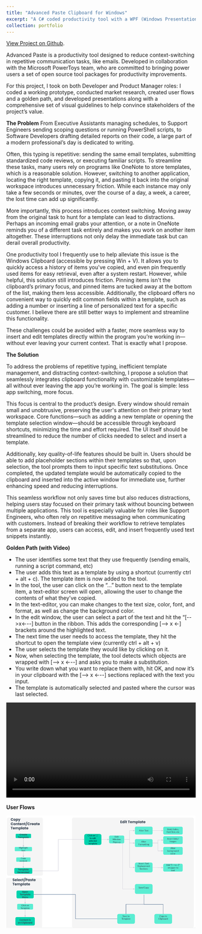 ```yaml
---
title: "Advanced Paste Clipboard for Windows"
excerpt: "A C# coded productivity tool with a WPF (Windows Presentation Foundation) UI. Designed to reduce context-switching in repetitive communication tasks, like emails and scripting. Developed in collaboration with the Microsoft PowerToys team, who are committed to bringing power users a set of open source tool packages for productivity improvements."
collection: portfolio
---
```

[View Project on Github](https://github.com/diogoviveiros/EnhancedClipboardWPF). 

Advanced Paste is a productivity tool designed to reduce context-switching in repetitive communication tasks, like emails. Developed in collaboration with the Microsoft PowerToys team, who are committed to bringing power users a set of open source tool packages for productivity improvements.

For this project, I took on both Developer and Product Manager roles: I coded a working prototype, conducted market research, created user flows and a golden path, and developed presentations along with a comprehensive set of visual guidelines to help convince stakeholders of the project’s value.

**The Problem**
From Executive Assistants managing schedules, to Support Engineers sending scoping questions or running PowerShell scripts, to Software Developers drafting detailed reports on their code, a large part of a modern professional’s day is dedicated to writing.

Often, this typing is repetitive: sending the same email templates, submitting standardized code reviews, or executing familiar scripts. To streamline these tasks, many users rely on programs like OneNote to store templates, which is a reasonable solution. However, switching to another application, locating the right template, copying it, and pasting it back into the original workspace introduces unnecessary friction. While each instance may only take a few seconds or minutes, over the course of a day, a week, a career, the lost time can add up significantly.

More importantly, this process introduces context switching. Moving away from the original task to hunt for a template can lead to distractions. Perhaps an incoming email grabs your attention, or a note in OneNote reminds you of a different task entirely and makes you work on another item altogether. These interruptions not only delay the immediate task but can derail overall productivity.

One productivity tool I frequently use to help alleviate this issue is the Windows Clipboard (accessible by pressing Win + V). It allows you to quickly access a history of items you've copied, and even pin frequently used items for easy retrieval, even after a system restart. However, while helpful, this solution still introduces friction. Pinning items isn't the clipboard’s primary focus, and pinned items are tucked away at the bottom of the list, making them less accessible. Additionally, the clipboard offers no convenient way to quickly edit common fields within a template, such as adding a number or inserting a line of personalized text for a specific customer. I believe there are still better ways to implement and streamline this functionality.

These challenges could be avoided with a faster, more seamless way to insert and edit templates directly within the program you’re working in—without ever leaving your current context. That is exactly what I propose. 

**The Solution**

To address the problems of repetitive typing, inefficient template management, and distracting context-switching, I propose a solution that seamlessly integrates clipboard functionality with customizable templates—all without ever leaving the app you’re working in. The goal is simple: less app switching, more focus.

This focus is central to the product’s design. Every window should remain small and unobtrusive, preserving the user's attention on their primary text workspace. Core functions—such as adding a new template or opening the template selection window—should be accessible through keyboard shortcuts, minimizing the time and effort required. The UI itself should be streamlined to reduce the number of clicks needed to select and insert a template.

Additionally, key quality-of-life features should be built in. Users should be able to add placeholder sections within their templates so that, upon selection, the tool prompts them to input specific text substitutions. Once completed, the updated template would be automatically copied to the clipboard and inserted into the active window for immediate use, further enhancing speed and reducing interruptions.

This seamless workflow not only saves time but also reduces distractions, helping users stay focused on their primary task without bouncing between multiple applications. This tool is especially valuable for roles like Support Engineers, who often rely on repetitive messaging when communicating with customers. Instead of breaking their workflow to retrieve templates from a separate app, users can access, edit, and insert frequently used text snippets instantly.

**Golden Path (with Video)**

- The user identifies some text that they use frequently (sending emails, running a script command, etc)
- The user adds this text as a template by using a shortcut (currently ctrl + alt + c). The template item is now added to the tool.
-	In the tool, the user can click on the “…” button next to the template item, a text-editor screen will open, allowing the user to change the contents of what they’ve copied.
-	In the text-editor, you can make changes to the text size, color, font, and format, as well as change the background color. 
-	In the edit window, the user can select a part of the text and hit the “[-->x←--] button in the ribbon. This adds the corresponding [--> x ←] brackets around the highlighted text.
-	The next time the user needs to access the template, they hit the shortcut to open the template view (currently ctrl + alt + v)
-	The user selects the template they would like by clicking on it.
-	Now, when selecting the template, the tool detects which objects are wrapped with [--> x ←--] and asks you to make a substitution. 
-	You write down what you want to replace them with, hit OK, and now it’s in your clipboard with the [--> x ←--] sections replaced with the text you input.
-	The template is automatically selected and pasted where the cursor was last selected.

<video width="100%" controls>
  <source src="/images/PowerClipboardGoldenPath.mp4" type="video/mp4">
  Your browser does not support the video tag.
</video>

**User Flows** 

<img src ="/images/Advanced_Paste_User_Flows.png">
